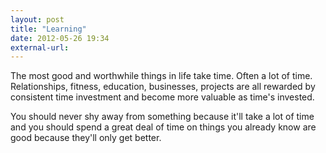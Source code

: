 ```yaml
---
layout: post
title: "Learning"
date: 2012-05-26 19:34
external-url: 
---
```


The most good and worthwhile things in life take time. Often a lot of time. Relationships, fitness, education, businesses, projects are all rewarded by consistent time investment and become more valuable as time's invested.

You should never shy away from something because it'll take a lot of time and you should spend a great deal of time on things you already know are good because they'll only get better.